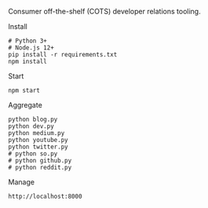 Consumer off-the-shelf (COTS) developer relations tooling.

Install

    # Python 3+
    # Node.js 12+
    pip install -r requirements.txt
    npm install

Start

    npm start

Aggregate

    python blog.py
    python dev.py
    python medium.py
    python youtube.py
    python twitter.py
    # python so.py
    # python github.py
    # python reddit.py

Manage

    http://localhost:8000
